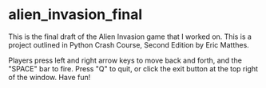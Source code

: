 # alien_invasion_final
This is the final draft of the Alien Invasion game that I worked on. This is a project outlined in Python Crash Course, Second Edition by Eric Matthes. 

Players press left and right arrow keys to move back and forth, and the "SPACE" bar to fire. Press "Q" to quit, or click the exit button at the top right of the window. Have fun!
